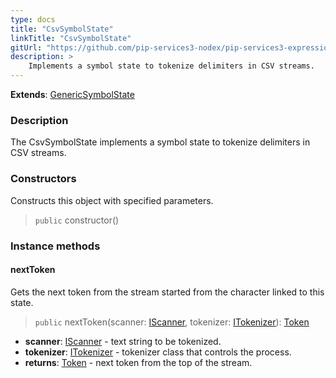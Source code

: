 ```yaml
---
type: docs
title: "CsvSymbolState"
linkTitle: "CsvSymbolState"
gitUrl: "https://github.com/pip-services3-nodex/pip-services3-expressions-nodex"
description: > 
    Implements a symbol state to tokenize delimiters in CSV streams.
---
```


**Extends**: [GenericSymbolState](../../tokenizers/generic/generic_symbol_state)

### Description

The CsvSymbolState implements a symbol state to tokenize delimiters in CSV streams.

### Constructors
Constructs this object with specified parameters.

> `public` constructor()

### Instance methods

#### nextToken
Gets the next token from the stream started from the character linked to this state.

> `public` nextToken(scanner: [IScanner](../../io/iscanner), tokenizer: [ITokenizer](../../tokenizers/itokenizer)): [Token](../../tokenizers/token)

- **scanner**: [IScanner](../../io/iscanner) - text string to be tokenized.
- **tokenizer**: [ITokenizer](../../tokenizers/itokenizer) - tokenizer class that controls the process.
- **returns**: [Token](../../tokenizers/token) - next token from the top of the stream.
